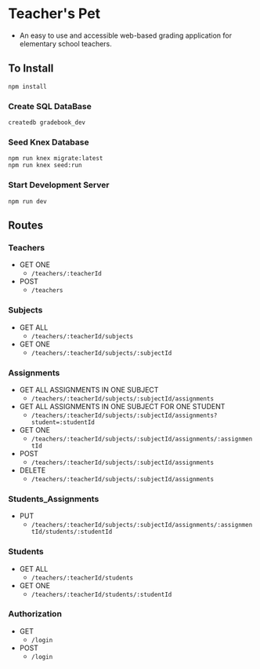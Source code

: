 # Teacher's Pet
  * An easy to use and accessible web-based grading application for elementary school teachers.

## To Install

```
npm install
```
### Create SQL DataBase
```
createdb gradebook_dev
```
### Seed Knex Database
```
npm run knex migrate:latest
npm run knex seed:run
```
### Start Development Server
```
npm run dev
```

## Routes

### Teachers
* GET ONE
  * `/teachers/:teacherId`
* POST
  * `/teachers`

### Subjects
* GET ALL 
  * `/teachers/:teacherId/subjects`
* GET ONE
  * `/teachers/:teacherId/subjects/:subjectId`

### Assignments
* GET ALL ASSIGNMENTS IN ONE SUBJECT
  * `/teachers/:teacherId/subjects/:subjectId/assignments`
* GET ALL ASSIGNMENTS IN ONE SUBJECT FOR ONE STUDENT
  * `/teachers/:teacherId/subjects/:subjectId/assignments?student=:studentId`
* GET ONE
  * `/teachers/:teacherId/subjects/:subjectId/assignments/:assignmentId`
* POST
  * `/teachers/:teacherId/subjects/:subjectId/assignments`
* DELETE
  * `/teachers/:teacherId/subjects/:subjectId/assignments`

### Students_Assignments
* PUT
  * `/teachers/:teacherId/subjects/:subjectId/assignments/:assignmentId/students/:studentId`

### Students
* GET ALL
  * `/teachers/:teacherId/students`
* GET ONE
  * `/teachers/:teacherId/students/:studentId`

### Authorization
* GET
  * `/login`
* POST
  * `/login`